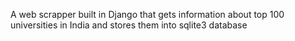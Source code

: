 A web scrapper built in Django that gets information about top 100 universities in India and stores them into sqlite3 database
